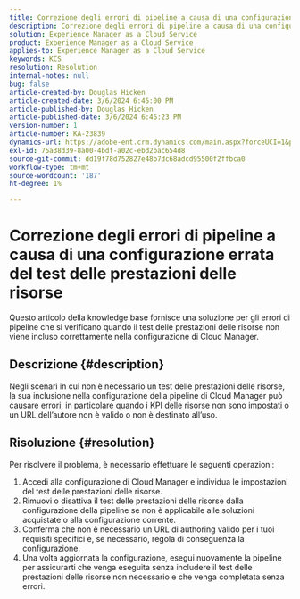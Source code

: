```yaml
---
title: Correzione degli errori di pipeline a causa di una configurazione errata del test delle prestazioni delle risorse
description: Correzione degli errori di pipeline a causa di una configurazione errata del test delle prestazioni delle risorse
solution: Experience Manager as a Cloud Service
product: Experience Manager as a Cloud Service
applies-to: Experience Manager as a Cloud Service
keywords: KCS
resolution: Resolution
internal-notes: null
bug: false
article-created-by: Douglas Hicken
article-created-date: 3/6/2024 6:45:00 PM
article-published-by: Douglas Hicken
article-published-date: 3/6/2024 6:46:23 PM
version-number: 1
article-number: KA-23839
dynamics-url: https://adobe-ent.crm.dynamics.com/main.aspx?forceUCI=1&pagetype=entityrecord&etn=knowledgearticle&id=f534b49e-e9db-ee11-904d-6045bd006793
exl-id: 75a38d39-8a00-4bdf-a02c-ebd2bac654d8
source-git-commit: dd19f78d752827e48b7dc68adcd95500f2ffbca0
workflow-type: tm+mt
source-wordcount: '187'
ht-degree: 1%

---
```


# Correzione degli errori di pipeline a causa di una configurazione errata del test delle prestazioni delle risorse


Questo articolo della knowledge base fornisce una soluzione per gli errori di pipeline che si verificano quando il test delle prestazioni delle risorse non viene incluso correttamente nella configurazione di Cloud Manager.

## Descrizione {#description}

Negli scenari in cui non è necessario un test delle prestazioni delle risorse, la sua inclusione nella configurazione della pipeline di Cloud Manager può causare errori, in particolare quando i KPI delle risorse non sono impostati o un URL dell’autore non è valido o non è destinato all’uso.

## Risoluzione {#resolution}


Per risolvere il problema, è necessario effettuare le seguenti operazioni:
1. Accedi alla configurazione di Cloud Manager e individua le impostazioni del test delle prestazioni delle risorse.
2. Rimuovi o disattiva il test delle prestazioni delle risorse dalla configurazione della pipeline se non è applicabile alle soluzioni acquistate o alla configurazione corrente.
3. Conferma che non è necessario un URL di authoring valido per i tuoi requisiti specifici e, se necessario, regola di conseguenza la configurazione.
4. Una volta aggiornata la configurazione, esegui nuovamente la pipeline per assicurarti che venga eseguita senza includere il test delle prestazioni delle risorse non necessario e che venga completata senza errori.

